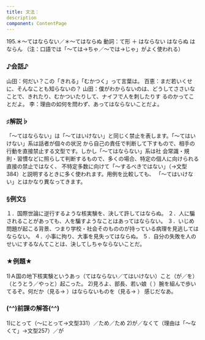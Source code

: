 ```yaml
---
title: 文法：
description
component: ContentPage
---
```



195.＊～てはならない／＊～てはならぬ
動詞：て形 ＋ はならない はならぬ はならん
（注：口語では「～ては→ちゃ／～では→じゃ」がよく使われる）
### ♪会話♪
山田：何だい？この「きれる」「むかつく」って言葉は。 百恵：まだ若いくせに、そんなことも知らないの？
山田：僕がわからないのは、どうしてささいなことで、きれたり、むかついたりして、ナイフで人を刺したりす るのかってことだよ。
李：理由の如何を問わず、あってはならないことだよ。
### ♯解説♭
「～てはならない」は「～てはいけない」と同じく禁止を表します。「～てはいけない」系は話者が個々の状況 から自己の責任で判断して下すもので、相手の行動を直接禁止する文型です。しかし「～てはならない」系は社 会常識・規則・習慣などに照らして判断するもので、多くの場合、特定の個人に向けられる直接の禁止ではなく、 不特定多数に向けて「～するべきではない」（→文型384）と説明するときに多く使われます。用例を比較しても、 「～てはいけない」とはかなり異なってきます。
### §例文§
１．国際世論に逆行するような核実験を、決して許してはならぬ。
２．人に騙されることがあっても、人を騙すようなことはあってはならない。
３．いじめ問題が起こる背景、つまり学校・社会そのもののが持っている病理を見逃してはならない。
４．小事に拘り、大事を見失ってはならぬ。
５．自分の失敗を人のせいにするなんてことは、決してしちゃならないことだ。
### ★例題★
1)Ａ国の地下核実験というあっ（てはならない／てはいけない）こと（が／を）（とうとう／やっと）起こった。
2)見ろよ、部長、若い娘（ ）腕を組んで歩いてるぞ。何だか（見る→ ）はならないものを（見る→ ）
感じだなあ。
### (^^)前課の解答(^^)
1)にとって（～にとって→文型331）／ため／ため
2)が／なくて（理由は「～なくて」→文型257）／が
